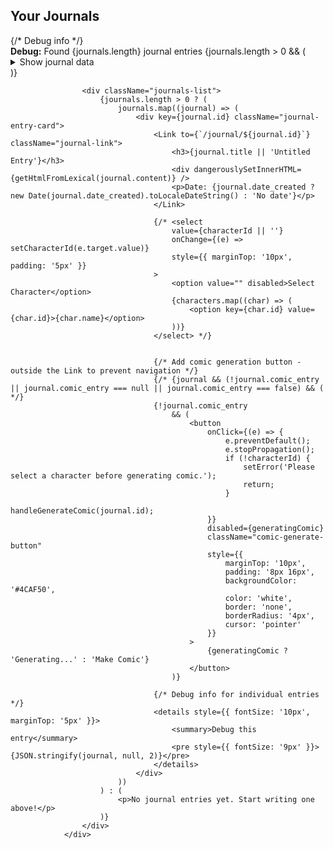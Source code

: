 <div className="journals-list-section">
                    <h2>Your Journals</h2>
                    {/* Debug info */}
                    <div style={{ marginBottom: '10px', padding: '10px', backgroundColor: '#f0f0f0', borderRadius: '4px', fontSize: '12px' }}>
                        <strong>Debug:</strong> Found {journals.length} journal entries
                        {journals.length > 0 && (
                            <details style={{ marginTop: '5px' }}>
                                <summary>Show journal data</summary>
                                <pre style={{ fontSize: '10px', overflow: 'auto', maxHeight: '200px' }}>
                                    {JSON.stringify(journals, null, 2)}
                                </pre>
                            </details>
                        )}
                    </div>

                    <div className="journals-list">
                        {journals.length > 0 ? (
                            journals.map((journal) => (
                                <div key={journal.id} className="journal-entry-card">
                                    <Link to={`/journal/${journal.id}`} className="journal-link">
                                        <h3>{journal.title || 'Untitled Entry'}</h3>
                                        <div dangerouslySetInnerHTML={getHtmlFromLexical(journal.content)} />
                                        <p>Date: {journal.date_created ? new Date(journal.date_created).toLocaleDateString() : 'No date'}</p>
                                    </Link>

                                    {/* <select
                                        value={characterId || ''}
                                        onChange={(e) => setCharacterId(e.target.value)}
                                        style={{ marginTop: '10px', padding: '5px' }}
                                    >
                                        <option value="" disabled>Select Character</option>
                                        {characters.map((char) => (
                                            <option key={char.id} value={char.id}>{char.name}</option>
                                        ))}
                                    </select> */}


                                    {/* Add comic generation button - outside the Link to prevent navigation */}
                                    {/* {journal && (!journal.comic_entry || journal.comic_entry === null || journal.comic_entry === false) && ( */}
                                    {!journal.comic_entry
                                        && (
                                            <button
                                                onClick={(e) => {
                                                    e.preventDefault();
                                                    e.stopPropagation();
                                                    if (!characterId) {
                                                        setError('Please select a character before generating comic.');
                                                        return;
                                                    }
                                                    handleGenerateComic(journal.id);
                                                }}
                                                disabled={generatingComic}
                                                className="comic-generate-button"
                                                style={{
                                                    marginTop: '10px',
                                                    padding: '8px 16px',
                                                    backgroundColor: '#4CAF50',
                                                    color: 'white',
                                                    border: 'none',
                                                    borderRadius: '4px',
                                                    cursor: 'pointer'
                                                }}
                                            >
                                                {generatingComic ? 'Generating...' : 'Make Comic'}
                                            </button>
                                        )}

                                    {/* Debug info for individual entries */}
                                    <details style={{ fontSize: '10px', marginTop: '5px' }}>
                                        <summary>Debug this entry</summary>
                                        <pre style={{ fontSize: '9px' }}>{JSON.stringify(journal, null, 2)}</pre>
                                    </details>
                                </div>
                            ))
                        ) : (
                            <p>No journal entries yet. Start writing one above!</p>
                        )}
                    </div>
                </div>